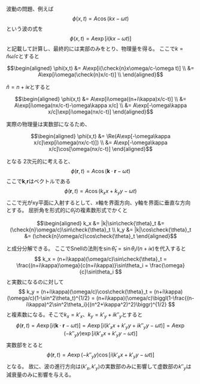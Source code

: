 波動の問題、例えば
$$
\phi(x,t) = A\cos(kx-\omega t)
$$
という波の式を
$$
\phi(x,t) = A\exp[i(kx-\omega t)]
$$
と記載して計算し、最終的には実部のみをとり、物理量を得る。
ここで$k=\check{n}\omega/c$とすると
```math
\begin{aligned}
\phi(x,t) &= A\exp[i(\check{n}x\omega/c-\omega t)] \\
          &= A\exp[i\omega(\check{n}x/c-t)] \\
\end{aligned}
```
$\check{n}=n+i\kappa$とすると
```math
\begin{aligned}
\phi(x,t) &= A\exp[i\omega((n+i\kappa)x/c-t)] \\
          &= A\exp[i\omega(nx/c-t)-\omega\kappa x/c] \\
          &= A\exp[-\omega\kappa x/c]\exp[i\omega(nx/c-t)]
\end{aligned}
```
実際の物理量は実数部になるため、
```math
\begin{aligned}
\phi(x,t) &= \Re(A\exp[-\omega\kappa x/c]\exp[i\omega(nx/c-t)]) \\
          &= A\exp[-\omega\kappa x/c]\cos[\omega(nx/c-t)]
\end{aligned}
```
となる
2次元的に考えると、
$$
\phi(\boldsymbol{r},t) = A\cos(\boldsymbol{k} \cdot \boldsymbol{r}-\omega t)
$$
ここで$\boldsymbol{k}$,$\boldsymbol{r}$はベクトルである
$$
\phi(\boldsymbol{r},t) = A\cos(k_xx+k_yy-\omega t)
$$
ここで光がxy平面に入射するとして、x軸を界面方向、y軸を界面に垂直な方向とする。
屈折角を形式的に$\check{\theta}_t$の複素数形式でかくと
```math
\begin{aligned}
k_x &= |k|\sin\check{\theta}_t &= (\check{n}\omega/c)\sin\check{\theta}_t \\
k_y &= |k|\cos\check{\theta}_t &= (\check{n}\omega/c)\cos\check{\theta}_t
\end{aligned}
```
と成分分解できる。
ここでSnellの法則を$\sin\check{\theta}_t = \sin\theta_i/(n+i\kappa)$を代入すると
$$
k_x = (n+i\kappa)(\omega/c)\sin\check{\theta}_t = \frac{(n+i\kappa)\omega}{c(n+i\kappa)}\sin\theta_i = \frac{\omega}{c}\sin\theta_i
$$
と実数になるのに対して
$$
k_y = (n+i\kappa)(\omega/c)\cos\check{\theta}_t = (n+i\kappa)(\omega/c)(1-\sin^2\theta_t)^{1/2} = (n+i\kappa)(\omega/c)\biggl(1-\frac{(n-i\kappa)^2\sin^2\theta_i}{(n^2+\kappa^2)^2}\biggr)^{1/2}
$$
と複素数になる。そこで$k_x=k'_x$、$k_y=k'_y+ik''_y$とすると
$$
\phi(\boldsymbol{r},t) = A\exp[i(\boldsymbol{k}\cdot\boldsymbol{r}-\omega t)]=A\exp[i(k'_xx+k'_yy+ik''_yy-\omega t)] = A\exp(-k''_yy)\exp[i(k'_xx+k'_yy-\omega t)]
$$
実数部をとると
$$
\phi(\boldsymbol{r},t) = A\exp(-k''_yy)\cos[i(k'_xx+k'_yy-\omega t)]
$$
となる。
故に、波の進行方向は$(k'_x,k'_y)$の実数部のみに影響して虚数部の$k''_y$は減衰量のみに影響を与える。
